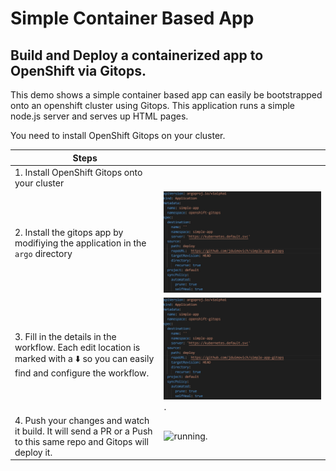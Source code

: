 # Simple Container Based App  

## Build and Deploy a containerized app to OpenShift via Gitops.  

This demo shows a simple container based app can easily be bootstrapped onto an openshift cluster using Gitops.
This application runs a simple node.js server and serves up HTML pages. 

You need to install OpenShift Gitops on your cluster.

| Steps    |    |
| ----------- | ----------- |
| 1. Install OpenShift Gitops onto your cluster      |       |
| 2. Install the gitops app by modifiying the application in the `argo` directory  | ![OpenShift Workflow](images/argo.jpg)         |
| 3. Fill in the details in the workflow. Each edit location is marked with  a  ⬇️ so you can easily find and configure the workflow.       | ![destination](images/workflow.jpg).    | 
| 4. Push your changes and watch it build. It will send a PR or a Push to this same repo and Gitops will deploy it.     |    ![running](images/running.png).        |
 
 
